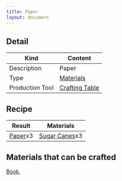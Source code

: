 ```yaml
---
title: Paper
layout: document
---
```

## Detail

|Kind|Content|
|---|---|
|Description|Paper|
|Type|[Materials](Materials)|
|Production Tool|[Crafting Table](Crafting_Table)|

## Recipe

|Result|Materials|
|---|---|
|[Paper](Paper)x3|[Sugar Canes](Sugar_Canes)x3|

## Materials that can be crafted

[Book](Book),
